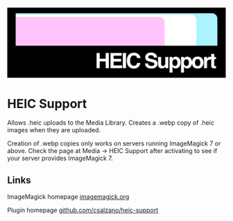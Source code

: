 ![HEIC Support](assets/banner-1544x500.jpg)

# HEIC Support

Allows .heic uploads to the Media Library. Creates a .webp copy of .heic images when they are uploaded.

Creation of .webp copies only works on servers running ImageMagick 7 or above. Check the page at Media → HEIC Support after activating to see if your server provides ImageMagick 7.

## Links

ImageMagick homepage
[imagemagick.org](https://imagemagick.org/)

Plugin homepage
[github.com/csalzano/heic-support](https://github.com/csalzano/heic-support)